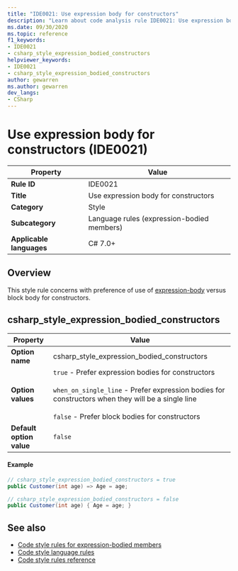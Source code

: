 ```yaml
---
title: "IDE0021: Use expression body for constructors"
description: "Learn about code analysis rule IDE0021: Use expression body for constructors"
ms.date: 09/30/2020
ms.topic: reference
f1_keywords:
- IDE0021
- csharp_style_expression_bodied_constructors
helpviewer_keywords:
- IDE0021
- csharp_style_expression_bodied_constructors
author: gewarren
ms.author: gewarren
dev_langs:
- CSharp
---
```

# Use expression body for constructors (IDE0021)

|Property|Value|
|-|-|
| **Rule ID** | IDE0021 |
| **Title** | Use expression body for constructors |
| **Category** | Style |
| **Subcategory** | Language rules (expression-bodied members) |
| **Applicable languages** | C# 7.0+ |

## Overview

This style rule concerns with preference of use of [expression-body](/dotnet/csharp/programming-guide/statements-expressions-operators/expression-bodied-members) versus block body for constructors.

## csharp_style_expression_bodied_constructors

|Property|Value|
|-|-|
| **Option name** | csharp_style_expression_bodied_constructors
| **Option values** | `true` - Prefer expression bodies for constructors<br /><br />`when_on_single_line` - Prefer expression bodies for constructors when they will be a single line<br /><br />`false` - Prefer block bodies for constructors |
| **Default option value** | `false` |

#### Example

```csharp
// csharp_style_expression_bodied_constructors = true
public Customer(int age) => Age = age;

// csharp_style_expression_bodied_constructors = false
public Customer(int age) { Age = age; }
```

## See also

- [Code style rules for expression-bodied members](expression-bodied-members.md)
- [Code style language rules](language-rules.md)
- [Code style rules reference](index.md)

